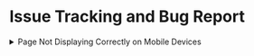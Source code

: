 # Issue Tracking and Bug Report
<details><summary> Page Not Displaying Correctly on Mobile Devices  </summary>

> Issue ID: #1234  
> Severity: Medium  
> Priority: High  

### Description  
The error message is not come out as expected.

### Steps to Reproduce  
1. Replace the test data for GetPromotionTransaction: operatorId = "123!@#"
2. Execute debug tests on GetPromotionTransaction function.
  
### Expected Behavior
Error message "Operator not found!" will be shown.

### Actual Behavior
Error message "Common exception" was shown.

### Environment  
Branch: develop  
  
### Additional Information  
This issue is not present on desktop browsers.  
The issue started occurring after the recent deployment of version 2.1.0.    
  
### Screenshots  
Attach relevant screenshots or images that demonstrate the issue.
  
</details>
